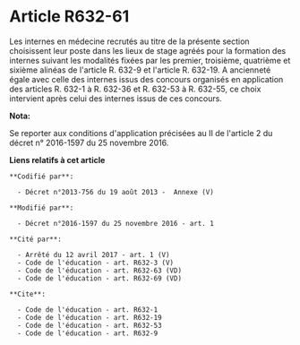 # Article R632-61

Les internes en médecine recrutés au titre de la présente section choisissent leur poste dans les lieux de stage agréés pour
la formation des internes suivant les modalités fixées par les premier, troisième, quatrième et sixième alinéas de l'article
R. 632-9 et l'article R. 632-19. A ancienneté égale avec celle des internes issus des concours organisés en application des
articles R. 632-1 à R. 632-36 et R. 632-53 à R. 632-55, ce choix intervient après celui des internes issus de ces concours.

**Nota:**

Se reporter aux conditions d'application précisées au II de l'article 2 du décret n° 2016-1597 du 25 novembre 2016.

**Liens relatifs à cet article**

	**Codifié par**:

	  - Décret n°2013-756 du 19 août 2013 -  Annexe (V)

	**Modifié par**:

	  - Décret n°2016-1597 du 25 novembre 2016 - art. 1

	**Cité par**:

	  - Arrêté du 12 avril 2017 - art. 1 (V)
	  - Code de l'éducation - art. R632-3 (V)
	  - Code de l'éducation - art. R632-63 (VD)
	  - Code de l'éducation - art. R632-69 (VD)

	**Cite**:

	  - Code de l'éducation - art. R632-1
	  - Code de l'éducation - art. R632-19
	  - Code de l'éducation - art. R632-53
	  - Code de l'éducation - art. R632-9
